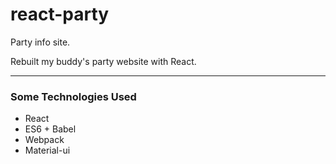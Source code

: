 # react-party
Party info site.

Rebuilt my buddy's party website with React.

- - - -

### Some Technologies Used
* React
* ES6 + Babel
* Webpack
* Material-ui